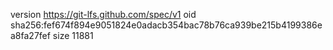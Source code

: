 version https://git-lfs.github.com/spec/v1
oid sha256:fef674f894e9051824e0adacb354bac78b76ca939be215b4199386ea8fa27fef
size 11881
